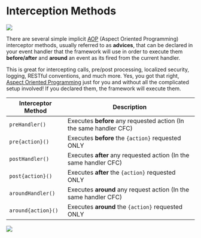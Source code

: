 # Interception Methods

![](<../../../.gitbook/assets/eventhandler-prepost (2) (2) (2) (1) (1).jpg>)

There are several simple implicit [AOP](http://en.wikipedia.org/wiki/Aspect-oriented\_programming) (Aspect Oriented Programming) interceptor methods, usually referred to as **advices**, that can be declared in your event handler that the framework will use in order to execute them **before/after** and **around** an event as its fired from the current handler.

This is great for intercepting calls, pre/post processing, localized security, logging, RESTful conventions, and much more. Yes, you got that right, [Aspect Oriented Programming](http://en.wikipedia.org/wiki/Aspect-oriented\_programming) just for you and without all the complicated setup involved! If you declared them, the framework will execute them.

| **Interceptor Method** | **Description**                                                    |
| ---------------------- | ------------------------------------------------------------------ |
| `preHandler()`         | Executes **before** any requested action (In the same handler CFC) |
| `pre{action}()`        | Executes **before** the `{action}` requested ONLY                  |
| `postHandler()`        | Executes **after** any requested action (In the same handler CFC)  |
| `post{action}()`       | Executes **after** the `{action}` requested ONLY                   |
| `aroundHandler()`      | Executes **around** any request action (In the same handler CFC)   |
| `around{action}()`     | Executes **around** the `{action}` requested ONLY                  |

![](../../../.gitbook/assets/eventhandler-around.jpg)
